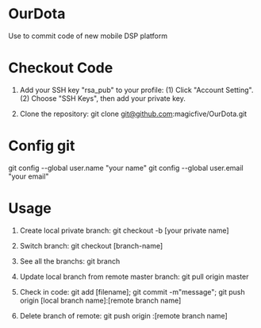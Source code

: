 OurDota
=======

Use to commit code of new mobile DSP platform

Checkout Code
=======

1. Add your SSH key "rsa_pub" to your profile:
(1) Click "Account Setting".
(2) Choose "SSH Keys", then add your private key.

2. Clone the repository:
git clone git@github.com:magicfive/OurDota.git

Config git
=======
git config --global user.name "your name"
git config --global user.email "your email"

Usage
=======

1. Create local private branch:
git checkout -b [your private name]

2. Switch branch:
git checkout [branch-name]

3. See all the branchs:
git branch

4. Update local branch from remote master branch:
git pull origin master

5. Check in code:
git add [filename];
git commit -m"message";
git push origin [local branch name]:[remote branch name]

6. Delete branch of remote:
git push origin :[remote branch name]
 

